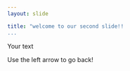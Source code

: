 ```yaml
---
layout: slide

title: "welcome to our second slide!!
...
```

Your text

Use the left arrow to go back!





